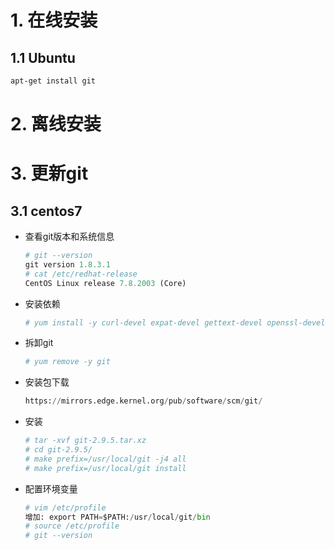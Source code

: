 # 1. 在线安装

## 1.1 Ubuntu

```bash
apt-get install git
```

# 2. 离线安装

# 3. 更新git

## 3.1 centos7

* 查看git版本和系统信息

  ```python
  # git --version
  git version 1.8.3.1
  # cat /etc/redhat-release 
  CentOS Linux release 7.8.2003 (Core)
  ```

* 安装依赖

  ```python
  # yum install -y curl-devel expat-devel gettext-devel openssl-devel zlib-devel asciidoc gcc perl-ExtUtils-MakeMaker
  ```

* 拆卸git

  ```python
  # yum remove -y git
  ```

* 安装包下载

  ```python
  https://mirrors.edge.kernel.org/pub/software/scm/git/
  ```

* 安装

  ```python
  # tar -xvf git-2.9.5.tar.xz
  # cd git-2.9.5/
  # make prefix=/usr/local/git -j4 all
  # make prefix=/usr/local/git install
  ```

* 配置环境变量

  ```python
  # vim /etc/profile
  增加: export PATH=$PATH:/usr/local/git/bin
  # source /etc/profile
  # git --version
  ```

  

